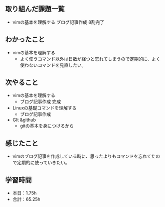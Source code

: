 ## 取り組んだ課題一覧          
- vimの基本を理解する ブログ記事作成    8割完了                    

## わかったこと
- vimの基本を理解する
    -  よく使うコマンド以外は日数が経つと忘れてしまうので定期的に、よく使わないコマンドを見直したい。                                                                                                            
                                                                                                                        
## 次やること
- vimの基本を理解する
    - ブログ記事作成   完成         
- Linuxの基礎コマンドを理解する
    - ブログ記事作成     
- GIt &github
    - gitの基本を身につけるから

## 感じたこと
-  vimのブログ記事を作成している時に、思ったよりもコマンドを忘れてたので定期的に使っていきたい。                                            
               
## 学習時間
- 本日：1.75h
- 合計：65.25h